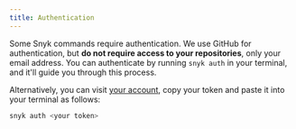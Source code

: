 ```yaml
---
title: Authentication
---
```


Some Snyk commands require authentication. We use GitHub for authentication, but **do not require access to your repositories**, only your email address. You can authenticate by running `snyk auth` in your terminal, and it'll guide you through this process. 

Alternatively, you can visit [your account](https://snyk.io/account), copy your token and paste it into your terminal as follows:

```bash
snyk auth <your token>
```
